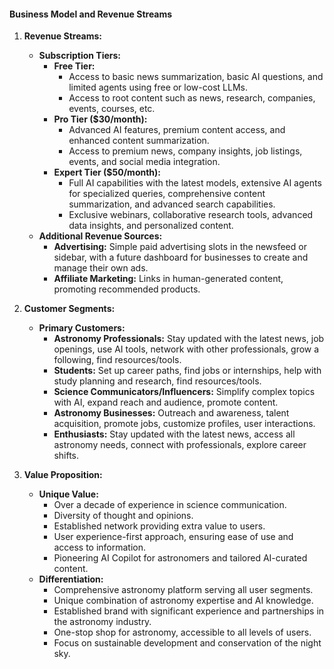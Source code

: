 #### Business Model and Revenue Streams

1. **Revenue Streams:**

   - **Subscription Tiers:**
     - **Free Tier:**
       - Access to basic news summarization, basic AI questions, and limited agents using free or
         low-cost LLMs.
       - Access to root content such as news, research, companies, events, courses, etc.
     - **Pro Tier ($30/month):**
       - Advanced AI features, premium content access, and enhanced content summarization.
       - Access to premium news, company insights, job listings, events, and social media
         integration.
     - **Expert Tier ($50/month):**
       - Full AI capabilities with the latest models, extensive AI agents for specialized queries,
         comprehensive content summarization, and advanced search capabilities.
       - Exclusive webinars, collaborative research tools, advanced data insights, and personalized
         content.
   - **Additional Revenue Sources:**
     - **Advertising:** Simple paid advertising slots in the newsfeed or sidebar, with a future
       dashboard for businesses to create and manage their own ads.
     - **Affiliate Marketing:** Links in human-generated content, promoting recommended products.

2. **Customer Segments:**

   - **Primary Customers:**
     - **Astronomy Professionals:** Stay updated with the latest news, job openings, use AI tools,
       network with other professionals, grow a following, find resources/tools.
     - **Students:** Set up career paths, find jobs or internships, help with study planning and
       research, find resources/tools.
     - **Science Communicators/Influencers:** Simplify complex topics with AI, expand reach and
       audience, promote content.
     - **Astronomy Businesses:** Outreach and awareness, talent acquisition, promote jobs, customize
       profiles, user interactions.
     - **Enthusiasts:** Stay updated with the latest news, access all astronomy needs, connect with
       professionals, explore career shifts.

3. **Value Proposition:**
   - **Unique Value:**
     - Over a decade of experience in science communication.
     - Diversity of thought and opinions.
     - Established network providing extra value to users.
     - User experience-first approach, ensuring ease of use and access to information.
     - Pioneering AI Copilot for astronomers and tailored AI-curated content.
   - **Differentiation:**
     - Comprehensive astronomy platform serving all user segments.
     - Unique combination of astronomy expertise and AI knowledge.
     - Established brand with significant experience and partnerships in the astronomy industry.
     - One-stop shop for astronomy, accessible to all levels of users.
     - Focus on sustainable development and conservation of the night sky.
